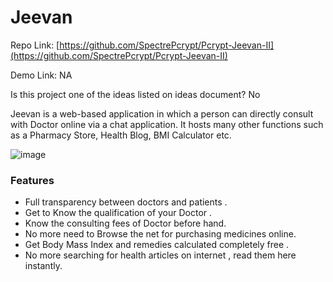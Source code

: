 # Jeevan

Repo Link: [https://github.com/SpectrePcrypt/Pcrypt-Jeevan-II](https://github.com/SpectrePcrypt/Pcrypt-Jeevan-II)

Demo Link: NA

Is this project one of the ideas listed on ideas document?
No

Jeevan is a web-based application in which a person can directly consult with Doctor online via a chat application.
It hosts many other functions such as a Pharmacy Store, Health Blog, BMI Calculator etc.

![image](https://user-images.githubusercontent.com/77194307/111881270-b7d28a80-89d5-11eb-8bc8-328db3ddb384.png)



### Features

* Full transparency between doctors and patients .
* Get to Know the qualification of your Doctor .
* Know the consulting fees of Doctor before hand.
* No more need to Browse the net for purchasing medicines online.
* Get Body Mass Index and remedies calculated completely free  .
* No more searching for health articles on internet , read them here instantly.
